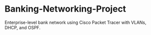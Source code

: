 # Banking-Networking-Project
Enterprise-level bank network using Cisco Packet Tracer with VLANs, DHCP, and OSPF.
